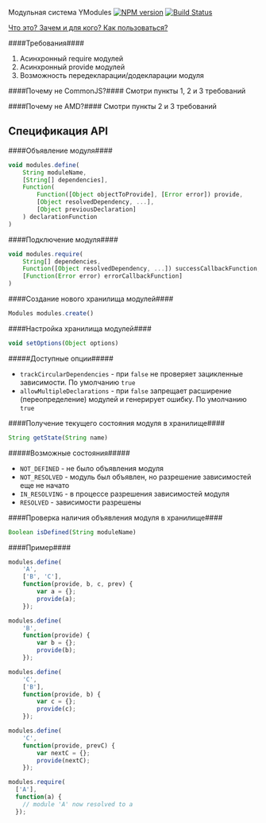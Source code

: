 Модульная система YModules [![NPM version](https://badge.fury.io/js/ym.png)](http://badge.fury.io/js/ym) [![Build Status](https://travis-ci.org/ymaps/modules.png?branch=master)](https://travis-ci.org/ymaps/modules)

[Что это? Зачем и для кого? Как пользоваться?](https://github.com/ymaps/modules/blob/master/what-is-this.md)

####Требования####
  1. Асинхронный require модулей
  2. Асинхронный provide модулей
  3. Возможность передекларации/додекларации модуля

####Почему не CommonJS?####
Смотри пункты 1, 2 и 3 требований

####Почему не AMD?####
Смотри пункты 2 и 3 требований

Спецификация API
----------------

####Объявление модуля####
````javascript
void modules.define(
    String moduleName,
    [String[] dependencies],
    Function(
        Function([Object objectToProvide], [Error error]) provide,
        [Object resolvedDependency, ...],
        [Object previousDeclaration]
    ) declarationFunction
)
````
####Подключение модуля####
````javascript
void modules.require(
    String[] dependencies,
    Function([Object resolvedDependency, ...]) successCallbackFunction,
    [Function(Error error) errorCallbackFunction]
)
````

####Создание нового хранилища модулей####
````javascript
Modules modules.create()
````

####Настройка хранилища модулей####
````javascript
void setOptions(Object options)
````

#####Доступные опции#####
  - `trackCircularDependencies` - при `false` не проверяет зацикленные зависимости. По умолчанию `true`
  - `allowMultipleDeclarations` - при `false` запрещает расширение (переопределение) модулей и генерирует ошибку. По умолчанию `true`

####Получение текущего состояния модуля в хранилище####
````javascript
String getState(String name)
````

#####Возможные состояния#####
  - `NOT_DEFINED` - не было объявления модуля
  - `NOT_RESOLVED` - модуль был объявлен, но разрешение зависимостей еще не начато
  - `IN_RESOLVING` - в процессе разрешения зависимостей модуля
  - `RESOLVED` - зависимости разрешены

####Проверка наличия объявления модуля в хранилище####
````javascript
Boolean isDefined(String moduleName)
````

####Пример####

````javascript
modules.define(
    'A',
    ['B', 'C'],
    function(provide, b, c, prev) {
        var a = {};
        provide(a);
    });

modules.define(
    'B',
    function(provide) {
        var b = {};
        provide(b);
    });

modules.define(
    'C',
    ['B'],
    function(provide, b) {
        var c = {};
        provide(c);
    });

modules.define(
    'C',
    function(provide, prevC) {
        var nextC = {};
        provide(nextC);
    });

modules.require(
  ['A'],
  function(a) {
    // module 'A' now resolved to a
  });
````
